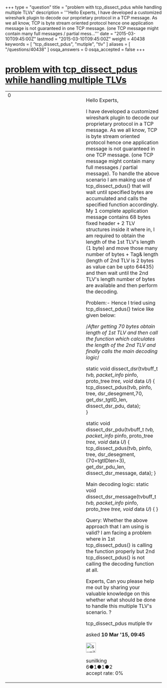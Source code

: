 +++
type = "question"
title = "problem with tcp_dissect_pdus while handling multiple TLVs"
description = '''Hello Experts, I have developed a customized wireshark plugin to decode our proprietary protocol in a TCP message. As we all know, TCP is byte stream oriented protocol hence one application message is not guaranteed in one TCP message. (one TCP message might contain many full messages / partial mess...'''
date = "2015-03-10T09:45:00Z"
lastmod = "2015-03-10T09:45:00Z"
weight = 40438
keywords = [ "tcp_dissect_pdus", "mutiple", "tlv" ]
aliases = [ "/questions/40438" ]
osqa_answers = 0
osqa_accepted = false
+++

<div class="headNormal">

# [problem with tcp\_dissect\_pdus while handling multiple TLVs](/questions/40438/problem-with-tcp_dissect_pdus-while-handling-multiple-tlvs)

</div>

<div id="main-body">

<div id="askform">

<table id="question-table" style="width:100%;"><colgroup><col style="width: 50%" /><col style="width: 50%" /></colgroup><tbody><tr class="odd"><td style="width: 30px; vertical-align: top"><div class="vote-buttons"><span id="post-40438-upvote" class="ajax-command post-vote up" rel="nofollow" title="I like this post (click again to cancel)"> </span><div id="post-40438-score" class="post-score" title="current number of votes">0</div><span id="post-40438-downvote" class="ajax-command post-vote down" rel="nofollow" title="I dont like this post (click again to cancel)"> </span> <span id="favorite-mark" class="ajax-command favorite-mark" rel="nofollow" title="mark/unmark this question as favorite (click again to cancel)"> </span><div id="favorite-count" class="favorite-count"></div></div></td><td><div id="item-right"><div class="question-body"><p>Hello Experts,</p><p>I have developed a customized wireshark plugin to decode our proprietary protocol in a TCP message. As we all know, TCP is byte stream oriented protocol hence one application message is not guaranteed in one TCP message. (one TCP message might contain many full messages / partial message). To handle the above scenario I am making use of tcp_dissect_pdus() that will wait until specified bytes are accumulated and calls the specified function accordingly. My 1 complete application message contains 68 bytes fixed header + 2 TLV structures inside it where in, I am required to obtain the length of the 1st TLV's length (1 byte) and move those many number of bytes + Tag&amp; length (length of 2nd TLV is 2 bytes as value can be upto 64435) and then wait until the 2nd TLV's length number of bytes are available and then perform the decoding.</p><p>Problem:- Hence I tried using tcp_dissect_pdus() twice like given below:</p><p>/<em>After getting 70 bytes obtain length of 1st TLV and then call the function which calculates the length of the 2nd TLV and finally calls the main decoding logic</em>/</p><p>static void dissect_dsr(tvbuff_t <em>tvb, packet_info</em> pinfo, proto_tree <em>tree, void</em> data <em>U</em>) { tcp_dissect_pdus(tvb, pinfo, tree, dsr_desegment,70, get_dsr_tgtID_len, dissect_dsr_pdu, data);<br />
}</p><p>static void dissect_dsr_pdu(tvbuff_t <em>tvb, packet_info</em> pinfo, proto_tree <em>tree, void</em> data <em>U</em>) { tcp_dissect_pdus(tvb, pinfo, tree, dsr_desegment,(70+tgtIDlen+3), get_dsr_pdu_len, dissect_dsr_message, data); }</p><p>Main decoding logic: static void dissect_dsr_message(tvbuff_t <em>tvb, packet_info</em> pinfo, proto_tree <em>tree, void</em> data <em>U</em>) { }</p><p>Query: Whether the above approach that I am using is valid? I am facing a problem where in 1st tcp_dissect_pdus() is calling the function properly but 2nd tcp_dissect_pdus() is not calling the decoding function at all.</p><p>Experts, Can you please help me out by sharing your valuable knowledge on this whether what should be done to handle this multiple TLV's scenario. ?</p></div><div id="question-tags" class="tags-container tags"><span class="post-tag tag-link-tcp_dissect_pdus" rel="tag" title="see questions tagged &#39;tcp_dissect_pdus&#39;">tcp_dissect_pdus</span> <span class="post-tag tag-link-mutiple" rel="tag" title="see questions tagged &#39;mutiple&#39;">mutiple</span> <span class="post-tag tag-link-tlv" rel="tag" title="see questions tagged &#39;tlv&#39;">tlv</span></div><div id="question-controls" class="post-controls"></div><div class="post-update-info-container"><div class="post-update-info post-update-info-user"><p>asked <strong>10 Mar '15, 09:45</strong></p><img src="https://secure.gravatar.com/avatar/dafc36fc00117ac212888f2e683c56ac?s=32&amp;d=identicon&amp;r=g" class="gravatar" width="32" height="32" alt="sunilking&#39;s gravatar image" /><p><span>sunilking</span><br />
<span class="score" title="6 reputation points">6</span><span title="1 badges"><span class="badge1">●</span><span class="badgecount">1</span></span><span title="1 badges"><span class="silver">●</span><span class="badgecount">1</span></span><span title="2 badges"><span class="bronze">●</span><span class="badgecount">2</span></span><br />
<span class="accept_rate" title="Rate of the user&#39;s accepted answers">accept rate:</span> <span title="sunilking has no accepted answers">0%</span> </br></p></div></div><div id="comments-container-40438" class="comments-container"></div><div id="comment-tools-40438" class="comment-tools"></div><div class="clear"></div><div id="comment-40438-form-container" class="comment-form-container"></div><div class="clear"></div></div></td></tr></tbody></table>

</div>

</div>

